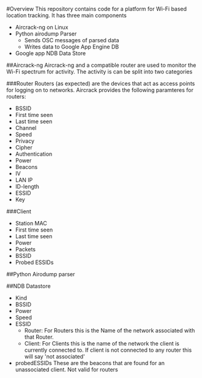 #Overview
This repository contains code for a platform for Wi-Fi based location tracking. It has three main components

* Aircrack-ng on Linux
* Python airodump Parser
	* Sends OSC messages of parsed data
	* Writes data to Google App Engine DB
* Google app NDB Data Store

##Aircrack-ng 
Aircrack-ng and a compatible router are used to monitor the Wi-Fi spectrum for activity. The activity is can be split into two categories

###Router
Routers (as expected) are the devices that act as access points for logging on to networks.
 Aircrack provides the following paramteres for routers:

 * BSSID
 * First time seen
 * Last time seen
 * Channel
 * Speed
 * Privacy
 * Cipher
 * Authentication
 * Power
 * Beacons
 * IV
 * LAN IP
 * ID-length
 * ESSID
 * Key
 
###Client 

* Station MAC
* First time seen
* Last time seen
* Power
* Packets
* BSSID
* Probed ESSIDs

##Python Airodump parser

##NDB Datastore
	
 - Kind
 - BSSID
 - Power
 - Speed
 - ESSID
 	- Router: For Routers this is the Name of the network associated with that Router.
 	- Client: For Clients this is the name of the network the client is currently connected to. If client is not connected to any router this will say 'not associated'
 - probedESSIDs
 	These are the beacons that are found for an unassociated client. Not valid for routers
